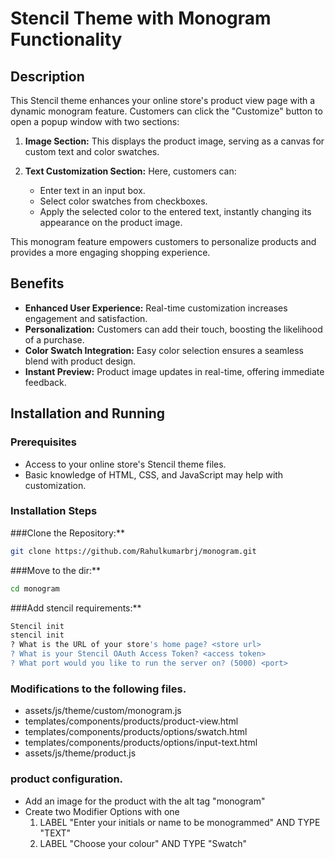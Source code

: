 # Stencil Theme with Monogram Functionality

## Description
This Stencil theme enhances your online store's product view page with a dynamic monogram feature. Customers can click the "Customize" button to open a popup window with two sections:

1. **Image Section:** This displays the product image, serving as a canvas for custom text and color swatches.

2. **Text Customization Section:** Here, customers can:
   - Enter text in an input box.
   - Select color swatches from checkboxes.
   - Apply the selected color to the entered text, instantly changing its appearance on the product image.

This monogram feature empowers customers to personalize products and provides a more engaging shopping experience.

## Benefits
- **Enhanced User Experience:** Real-time customization increases engagement and satisfaction.
- **Personalization:** Customers can add their touch, boosting the likelihood of a purchase.
- **Color Swatch Integration:** Easy color selection ensures a seamless blend with product design.
- **Instant Preview:** Product image updates in real-time, offering immediate feedback.

## Installation and Running

### Prerequisites
- Access to your online store's Stencil theme files.
- Basic knowledge of HTML, CSS, and JavaScript may help with customization.

### Installation Steps

###Clone the Repository:**
   ```bash
   git clone https://github.com/Rahulkumarbrj/monogram.git
```
###Move to the dir:**
   ```bash
   cd monogram
```
###Add stencil requirements:**
   ```bash
   Stencil init
stencil init
? What is the URL of your store's home page? <store url>
? What is your Stencil OAuth Access Token? <access token>
? What port would you like to run the server on? (5000) <port>


```

### Modifications to the following files.
- assets/js/theme/custom/monogram.js
- templates/components/products/product-view.html
- templates/components/products/options/swatch.html
- templates/components/products/options/input-text.html
- assets/js/theme/product.js


### product configuration.
- Add an image for the product with the alt tag "monogram"
- Create two Modifier Options with one
   1. LABEL "Enter your initials or name to be monogrammed" AND TYPE "TEXT"
   2. LABEL "Choose your colour" AND TYPE "Swatch"
